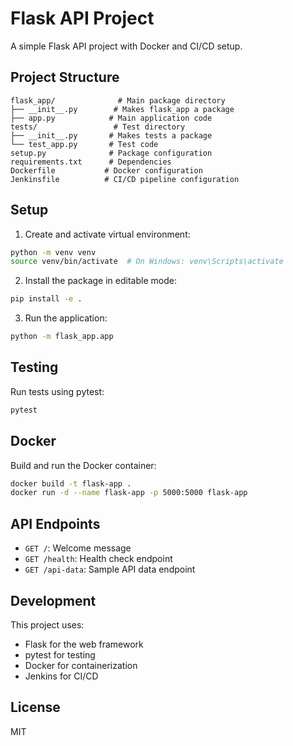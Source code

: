 # Flask API Project

A simple Flask API project with Docker and CI/CD setup.

## Project Structure
```
flask_app/              # Main package directory
├── __init__.py        # Makes flask_app a package
├── app.py            # Main application code
tests/                 # Test directory
├── __init__.py       # Makes tests a package
└── test_app.py       # Test code
setup.py              # Package configuration
requirements.txt      # Dependencies
Dockerfile           # Docker configuration
Jenkinsfile          # CI/CD pipeline configuration
```

## Setup

1. Create and activate virtual environment:
```bash
python -m venv venv
source venv/bin/activate  # On Windows: venv\Scripts\activate
```

2. Install the package in editable mode:
```bash
pip install -e .
```

3. Run the application:
```bash
python -m flask_app.app
```

## Testing

Run tests using pytest:
```bash
pytest
```

## Docker

Build and run the Docker container:
```bash
docker build -t flask-app .
docker run -d --name flask-app -p 5000:5000 flask-app
```

## API Endpoints

- `GET /`: Welcome message
- `GET /health`: Health check endpoint
- `GET /api-data`: Sample API data endpoint

## Development

This project uses:
- Flask for the web framework
- pytest for testing
- Docker for containerization
- Jenkins for CI/CD

## License

MIT 
